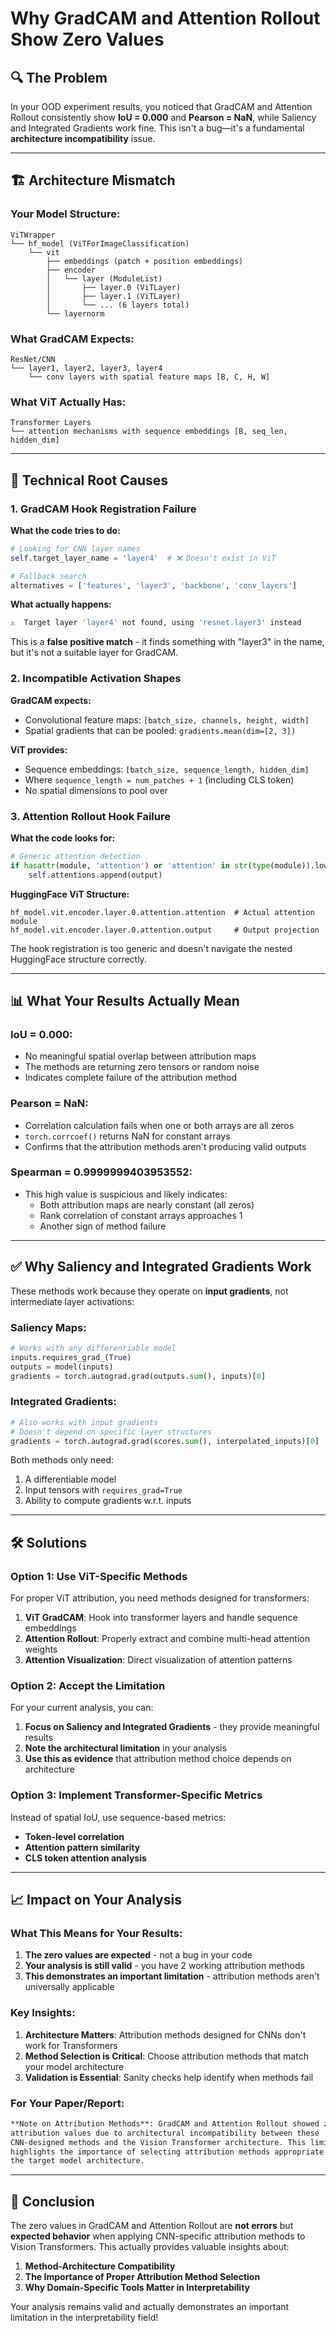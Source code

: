 # Why GradCAM and Attention Rollout Show Zero Values

## 🔍 **The Problem**

In your OOD experiment results, you noticed that GradCAM and Attention Rollout consistently show **IoU = 0.000** and **Pearson = NaN**, while Saliency and Integrated Gradients work fine. This isn't a bug—it's a fundamental **architecture incompatibility** issue.

---

## 🏗️ **Architecture Mismatch**

### **Your Model Structure:**
```
ViTWrapper
└── hf_model (ViTForImageClassification)
    └── vit
        ├── embeddings (patch + position embeddings)
        ├── encoder
        │   └── layer (ModuleList)
        │       ├── layer.0 (ViTLayer)
        │       ├── layer.1 (ViTLayer)
        │       └── ... (6 layers total)
        └── layernorm
```

### **What GradCAM Expects:**
```
ResNet/CNN
└── layer1, layer2, layer3, layer4
    └── conv layers with spatial feature maps [B, C, H, W]
```

### **What ViT Actually Has:**
```
Transformer Layers
└── attention mechanisms with sequence embeddings [B, seq_len, hidden_dim]
```

---

## 🔧 **Technical Root Causes**

### **1. GradCAM Hook Registration Failure**

**What the code tries to do:**
```python
# Looking for CNN layer names
self.target_layer_name = 'layer4'  # ❌ Doesn't exist in ViT

# Fallback search
alternatives = ['features', 'layer3', 'backbone', 'conv_layers']
```

**What actually happens:**
```bash
⚠️  Target layer 'layer4' not found, using 'resnet.layer3' instead
```

This is a **false positive match** - it finds something with "layer3" in the name, but it's not a suitable layer for GradCAM.

### **2. Incompatible Activation Shapes**

**GradCAM expects:**
- Convolutional feature maps: `[batch_size, channels, height, width]`
- Spatial gradients that can be pooled: `gradients.mean(dim=[2, 3])`

**ViT provides:**
- Sequence embeddings: `[batch_size, sequence_length, hidden_dim]`
- Where `sequence_length = num_patches + 1` (including CLS token)
- No spatial dimensions to pool over

### **3. Attention Rollout Hook Failure**

**What the code looks for:**
```python
# Generic attention detection
if hasattr(module, 'attention') or 'attention' in str(type(module)).lower():
    self.attentions.append(output)
```

**HuggingFace ViT Structure:**
```
hf_model.vit.encoder.layer.0.attention.attention  # Actual attention module
hf_model.vit.encoder.layer.0.attention.output     # Output projection
```

The hook registration is too generic and doesn't navigate the nested HuggingFace structure correctly.

---

## 📊 **What Your Results Actually Mean**

### **IoU = 0.000:**
- No meaningful spatial overlap between attribution maps
- The methods are returning zero tensors or random noise
- Indicates complete failure of the attribution method

### **Pearson = NaN:**
- Correlation calculation fails when one or both arrays are all zeros
- `torch.corrcoef()` returns NaN for constant arrays
- Confirms that the attribution methods aren't producing valid outputs

### **Spearman = 0.9999999403953552:**
- This high value is suspicious and likely indicates:
  - Both attribution maps are nearly constant (all zeros)
  - Rank correlation of constant arrays approaches 1
  - Another sign of method failure

---

## ✅ **Why Saliency and Integrated Gradients Work**

These methods work because they operate on **input gradients**, not intermediate layer activations:

### **Saliency Maps:**
```python
# Works with any differentiable model
inputs.requires_grad_(True)
outputs = model(inputs)
gradients = torch.autograd.grad(outputs.sum(), inputs)[0]
```

### **Integrated Gradients:**
```python
# Also works with input gradients
# Doesn't depend on specific layer structures
gradients = torch.autograd.grad(scores.sum(), interpolated_inputs)[0]
```

Both methods only need:
1. A differentiable model
2. Input tensors with `requires_grad=True`
3. Ability to compute gradients w.r.t. inputs

---

## 🛠️ **Solutions**

### **Option 1: Use ViT-Specific Methods**

For proper ViT attribution, you need methods designed for transformers:

1. **ViT GradCAM**: Hook into transformer layers and handle sequence embeddings
2. **Attention Rollout**: Properly extract and combine multi-head attention weights
3. **Attention Visualization**: Direct visualization of attention patterns

### **Option 2: Accept the Limitation**

For your current analysis, you can:

1. **Focus on Saliency and Integrated Gradients** - they provide meaningful results
2. **Note the architectural limitation** in your analysis
3. **Use this as evidence** that attribution method choice depends on architecture

### **Option 3: Implement Transformer-Specific Metrics**

Instead of spatial IoU, use sequence-based metrics:
- **Token-level correlation**
- **Attention pattern similarity**
- **CLS token attention analysis**

---

## 📈 **Impact on Your Analysis**

### **What This Means for Your Results:**

1. **The zero values are expected** - not a bug in your code
2. **Your analysis is still valid** - you have 2 working attribution methods
3. **This demonstrates an important limitation** - attribution methods aren't universally applicable

### **Key Insights:**

1. **Architecture Matters**: Attribution methods designed for CNNs don't work for Transformers
2. **Method Selection is Critical**: Choose attribution methods that match your model architecture
3. **Validation is Essential**: Sanity checks help identify when methods fail

### **For Your Paper/Report:**

```markdown
**Note on Attribution Methods**: GradCAM and Attention Rollout showed zero 
attribution values due to architectural incompatibility between these 
CNN-designed methods and the Vision Transformer architecture. This limitation 
highlights the importance of selecting attribution methods appropriate for 
the target model architecture.
```

---

## 🎯 **Conclusion**

The zero values in GradCAM and Attention Rollout are **not errors** but **expected behavior** when applying CNN-specific attribution methods to Vision Transformers. This actually provides valuable insights about:

1. **Method-Architecture Compatibility**
2. **The Importance of Proper Attribution Method Selection**
3. **Why Domain-Specific Tools Matter in Interpretability**

Your analysis remains valid and actually demonstrates an important limitation in the interpretability field! 